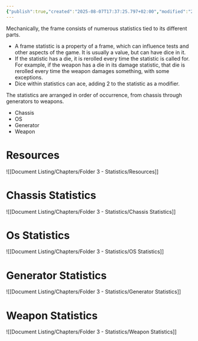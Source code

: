```yaml
---
{"publish":true,"created":"2025-08-07T17:37:25.797+02:00","modified":"2025-08-07T18:41:46.706+02:00","cssclasses":""}
---
```


Mechanically, the frame consists of numerous statistics tied to its different parts.
- A frame statistic is a property of a frame, which can influence tests and other aspects of the game. It is usually a value, but can have dice in it.
- If the statistic has a die, it is rerolled every time the statistic is called for. For example, if the weapon has a die in its damage statistic, that die is rerolled every time the weapon damages something, with some exceptions.
- Dice within statistics can ace, adding 2 to the statistic as a modifier.

The statistics are arranged in order of occurrence, from chassis through generators to weapons.
- Chassis
- OS
- Generator
- Weapon

# Resources
![[Document Listing/Chapters/Folder 3 - Statistics/Resources]]
# Chassis Statistics
![[Document Listing/Chapters/Folder 3 - Statistics/Chassis Statistics]]
# Os Statistics
![[Document Listing/Chapters/Folder 3 - Statistics/OS Statistics]]
# Generator Statistics
![[Document Listing/Chapters/Folder 3 - Statistics/Generator Statistics]]
# Weapon Statistics
![[Document Listing/Chapters/Folder 3 - Statistics/Weapon Statistics]]
